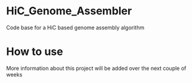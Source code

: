 # HiC_Genome_Assembler
Code base for a HiC based genome assembly algorithm

# How to use
More information about this project will be added over the next couple of weeks
